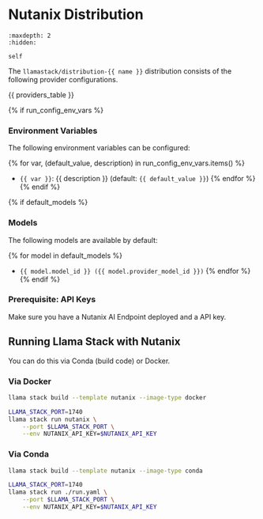 # Nutanix Distribution

```{toctree}
:maxdepth: 2
:hidden:

self
```

The `llamastack/distribution-{{ name }}` distribution consists of the following provider configurations.

{{ providers_table }}

{% if run_config_env_vars %}
### Environment Variables

The following environment variables can be configured:

{% for var, (default_value, description) in run_config_env_vars.items() %}
- `{{ var }}`: {{ description }} (default: `{{ default_value }}`)
{% endfor %}
{% endif %}

{% if default_models %}
### Models

The following models are available by default:

{% for model in default_models %}
- `{{ model.model_id }} ({{ model.provider_model_id }})`
{% endfor %}
{% endif %}


### Prerequisite: API Keys
Make sure you have a Nutanix AI Endpoint deployed and a API key.  


## Running Llama Stack with Nutanix

You can do this via Conda (build code) or Docker.

### Via Docker

```bash
llama stack build --template nutanix --image-type docker

LLAMA_STACK_PORT=1740
llama stack run nutanix \
    --port $LLAMA_STACK_PORT \
    --env NUTANIX_API_KEY=$NUTANIX_API_KEY
```

### Via Conda

```bash
llama stack build --template nutanix --image-type conda

LLAMA_STACK_PORT=1740
llama stack run ./run.yaml \
    --port $LLAMA_STACK_PORT \
    --env NUTANIX_API_KEY=$NUTANIX_API_KEY
```

